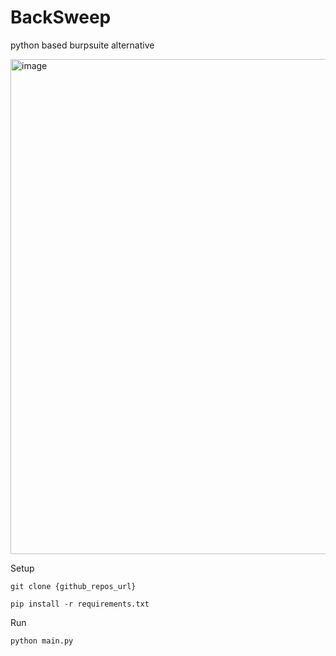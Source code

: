 # BackSweep
python based burpsuite alternative


<img width="1185" height="792" alt="image" src="https://github.com/user-attachments/assets/65ff0b1f-ff8b-4e9f-85b4-614d640d4b7a" />




Setup

`git clone {github_repos_url}`

`pip install -r requirements.txt`




Run

`python main.py`
